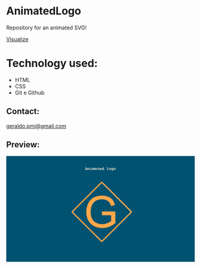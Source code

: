 # AnimatedLogo

Repository for an animated SVG!

[Visualize](https://geraldopmj.github.io/AnimatedLogo/)

# Technology used:

- HTML
- CSS
- Git e Github

## Contact:

geraldo.pmj@gmail.com

## Preview:

![preview](./preview.png)
